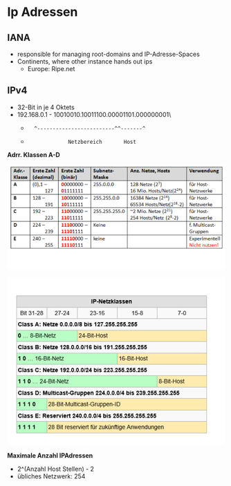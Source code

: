 # Ip Adressen

## IANA

* responsible for managing root-domains and IP-Adresse-Spaces
* Continents, where other instance hands out ips
    * Europe: Ripe.net

## IPv4

* 32-Bit in je 4 Oktets
* 192.168.0.1 - 10010010.10011100.00001101.000000001\
    *       ^-------------------------^^-------^
    *                  Netzbereich       Host
**Adrr. Klassen A-D**

![](.assets/IPAdrrKlassen.png)

![](.assets/IPNetzklassen.png)

**Maximale Anzahl IPAdressen**

* 2^(Anzahl Host Stellen) - 2
* übliches Netzwerk: 254
